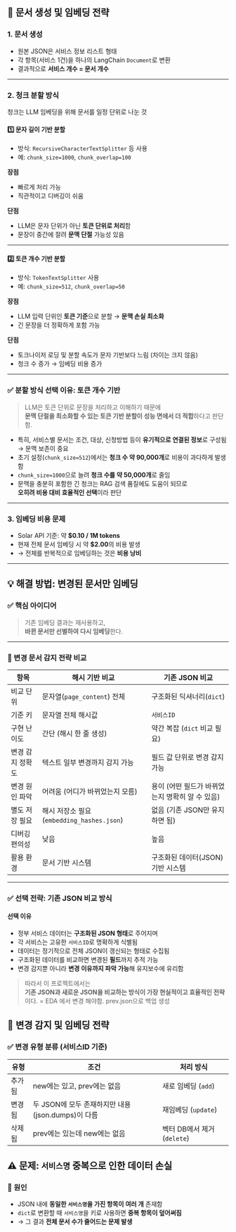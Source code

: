 ## 📄 문서 생성 및 임베딩 전략

### 1. 문서 생성

- 원본 JSON은 서비스 정보 리스트 형태
- 각 항목(서비스 1건)을 하나의 LangChain `Document`로 변환
- 결과적으로 **서비스 개수 = 문서 개수**

---

### 2. 청크 분할 방식

청크는 LLM 임베딩을 위해 문서를 일정 단위로 나눈 것

#### 1️⃣ 문자 길이 기반 분할

- 방식: `RecursiveCharacterTextSplitter` 등 사용
- 예: `chunk_size=1000`, `chunk_overlap=100`

**장점**
- 빠르게 처리 가능
- 직관적이고 디버깅이 쉬움

**단점**
- LLM은 문자 단위가 아닌 **토큰 단위로 처리**함
- 문장이 중간에 잘려 **문맥 단절** 가능성 있음

---

#### 2️⃣ 토큰 개수 기반 분할

- 방식: `TokenTextSplitter` 사용
- 예: `chunk_size=512`, `chunk_overlap=50`

**장점**
- LLM 입력 단위인 **토큰 기준**으로 분할 → **문맥 손실 최소화**
- 긴 문장을 더 정확하게 포함 가능

**단점**
- 토크나이저 로딩 및 분할 속도가 문자 기반보다 느림 (차이는 크지 않음)
- 청크 수 증가 → 임베딩 비용 증가

---

### ✅ 분할 방식 선택 이유: 토큰 개수 기반

> LLM은 토큰 단위로 문장을 처리하고 이해하기 때문에  
> **문맥 단절을 최소화할 수 있는 토큰 기반 분할이 성능 면에서 더 적합**하다고 판단함.

- 특히, 서비스별 문서는 조건, 대상, 신청방법 등이 **유기적으로 연결된 정보**로 구성됨 → 문맥 보존이 중요
- 초기 설정(`chunk_size=512`)에서는 **청크 수 약 90,000개**로 비용이 과다하게 발생함
- `chunk_size=1000`으로 늘려 **청크 수를 약 50,000개**로 줄임
- 문맥을 충분히 포함한 긴 청크는 RAG 검색 품질에도 도움이 되므로  
  **오히려 비용 대비 효율적인 선택**이라 판단

---

### 3. 임베딩 비용 문제

- Solar API 기준: 약 **$0.10 / 1M tokens**
- 현재 전체 문서 임베딩 시 약 **$2.00**의 비용 발생
- → 전체를 반복적으로 임베딩하는 것은 **비용 낭비**

---

## 💡 해결 방법: 변경된 문서만 임베딩

### ✅ 핵심 아이디어

> 기존 임베딩 결과는 재사용하고,  
> **바뀐 문서만 선별하여 다시 임베딩**한다.

---

### 🔄 변경 문서 감지 전략 비교

| 항목             | 해시 기반 비교                            | 기존 JSON 비교                             |
|------------------|--------------------------------------------|--------------------------------------------|
| 비교 단위        | 문자열(`page_content`) 전체                | 구조화된 딕셔너리(`dict`)                  |
| 기준 키          | 문자열 전체 해시값                         | `서비스ID`                                 |
| 구현 난이도      | 간단 (해시 한 줄 생성)                    | 약간 복잡 (`dict` 비교 필요)               |
| 변경 감지 정확도 | 텍스트 일부 변경까지 감지 가능             | 필드 값 단위로 변경 감지 가능              |
| 변경 원인 파악   | 어려움 (어디가 바뀌었는지 모름)            | 용이 (어떤 필드가 바뀌었는지 명확히 알 수 있음) |
| 별도 저장 필요   | 해시 저장소 필요 (`embedding_hashes.json`) | 없음 (기존 JSON만 유지하면 됨)             |
| 디버깅 편의성    | 낮음                                       | 높음                                       |
| 활용 환경        | 문서 기반 시스템                           | 구조화된 데이터(JSON) 기반 시스템          |

---

### ✅ 선택 전략: 기존 JSON 비교 방식

#### 선택 이유

- 정부 서비스 데이터는 **구조화된 JSON 형태**로 주어지며
- 각 서비스는 고유한 `서비스ID`로 명확하게 식별됨
- 데이터는 정기적으로 전체 JSON이 갱신되는 형태로 수집됨
- 구조화된 데이터를 비교하면 변경된 **필드**까지 추적 가능
- 변경 감지뿐 아니라 **변경 이유까지 파악 가능**해 유지보수에 유리함

> 따라서 이 프로젝트에서는  
> **기존 JSON과 새로운 JSON을 비교하는 방식이 가장 현실적이고 효율적인 전략**이다.
= EDA 에서 변경 해야함. prev.json으로 백업 생성

## 🔄 변경 감지 및 임베딩 전략

### ✅ 변경 유형 분류 (서비스ID 기준)

| 유형     | 조건                                                         | 처리 방식             |
|----------|--------------------------------------------------------------|------------------------|
| 추가됨   | new에는 있고, prev에는 없음                                  | 새로 임베딩 (`add`)   |
| 변경됨   | 두 JSON에 모두 존재하지만 내용(json.dumps)이 다름            | 재임베딩 (`update`)   |
| 삭제됨   | prev에는 있는데 new에는 없음                                 | 벡터 DB에서 제거 (`delete`) |

## ⚠️ 문제: `서비스명` 중복으로 인한 데이터 손실

### 📌 원인
- JSON 내에 **동일한 `서비스명`을 가진 항목이 여러 개** 존재함
- `dict`로 변환할 때 `서비스명`을 키로 사용하면 **중복 항목이 덮어써짐**
- → 그 결과 **전체 문서 수가 줄어드는 문제 발생**

